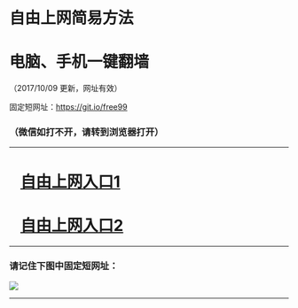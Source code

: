 ﻿# 自由上网简易方法

# 电脑、手机一键翻墙

（2017/10/09 更新，网址有效）

固定短网址：https://git.io/free99

### （微信如打不开，请转到浏览器打开）


***





# &nbsp;&nbsp; <a href="http://ft1714219111.fwq-tz-1001.info/fwqtz01.html?t=100900116959 " target="_blank">自由上网入口1</a>
# &nbsp;&nbsp; <a href="http://ft1954014107.fwq-tz-1002.info/fwqtz02.html?t=100900124525 " target="_blank">自由上网入口2</a>
***

### 请记住下图中固定短网址：

<img src="https://s3-us-west-2.amazonaws.com/fwq-1001/yjfq-20170905okok.png" /> 


***

